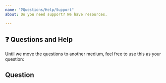 ```yaml
---
name: "❓Questions/Help/Support"
about: Do you need support? We have resources.

---
```


## ❓ Questions and Help

Until we move the questions to another medium, feel free to use this as your question:

## Question

<!-- A clear and concise description of your qeustion here -->
